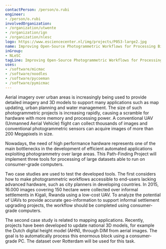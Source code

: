 ```yaml
---
contactPerson: /person/o.rubi
engineer:
- /person/o.rubi
involvedOrganization:
- /organization/utwente
- /organization/ign
- /organization/nlesc
logo: https://www.esciencecenter.nl/img/projects/P053-large2.jpg
name: Improving Open-Source Photogrammetric Workflows for Processing Big Datasets
inGroup:
- NLeSC
tagLine: Improving Open-Source Photogrammetric Workflows for Processing Big Datasets
uses:
- /software/micmac
- /software/noodles
- /software/pycoeman
- /software/pymicmac
---
```

Aerial imagery over urban areas is increasingly being used to provide detailed imagery and 3D models to support many applications such as map updating, urban planning and water management. The size of such photogrammetric projects is increasing rapidly, causing a scramble for hardware with more memory and processing power. A conventional UAV (Unmanned Aerial Vehicle) flight can collect thousands of images and conventional photogrammetric sensors can acquire images of more than 200 Megapixels in size.

Nowadays, the need of high performance hardware represents one of the main bottlenecks in the development of efficient automated applications exploiting photogrammetry over large areas. This Path-Finding Project will implement three tools for processing of large datasets able to run on consumer-grade computers.

Two case studies are used to test the developed tools. The first considers how to make photogrammetric workflows accessible to end-users lacking advanced hardware, such as city planners in developing countries. In 2015, 16.000 images covering 150 hectare were collected over informal settlements in Kigali, Rwanda using a low-cost UAV. To analyze the potential of UAVs to provide accurate geo-information to support informal settlement upgrading projects, the workflow should be completed using consumer-grade computers.

The second case study is related to mapping applications. Recently, projects have been developed to update national 3D models, for example the Dutch digital height model (AHN), through DIM from aerial images. The goal is to automatically process this enormous block using a consumer-grade PC. The dataset over Rotterdam will be used for this task.
